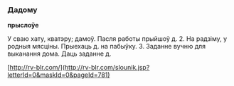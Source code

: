 ### Дадому
**прыслоўе**

У сваю хату, кватэру; дамоў. Пасля работы прыйшоў д. 2. На радзіму, у родныя мясціны. Прыехаць д. на пабыўку. 3. Заданне вучню для выканання дома. Даць заданне д.

<a rel="author">[http://rv-blr.com/](http://rv-blr.com/slounik.jsp?letterId=0&maskId=0&pageId=781)</a>
